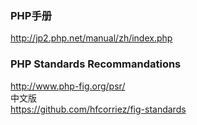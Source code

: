### PHP手册
http://jp2.php.net/manual/zh/index.php
### PHP Standards Recommandations
http://www.php-fig.org/psr/  
中文版  
https://github.com/hfcorriez/fig-standards
